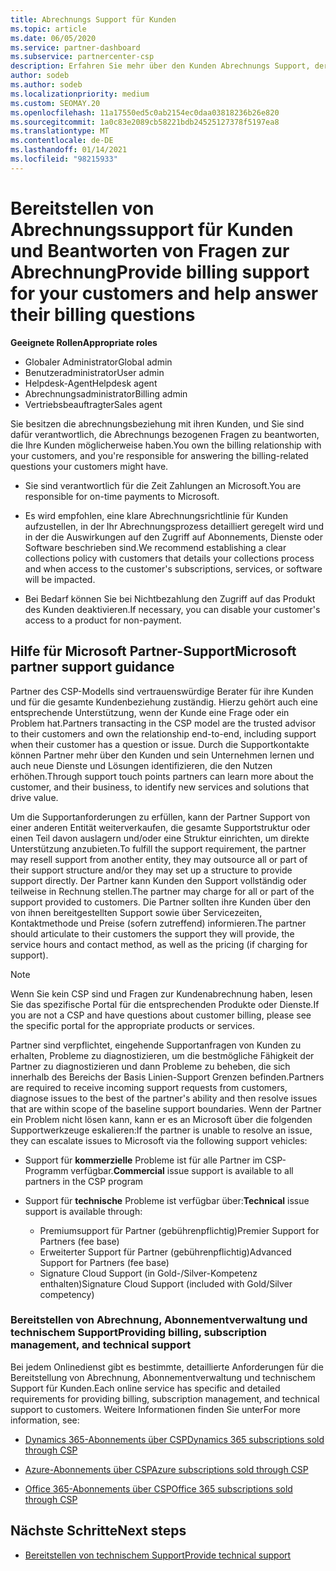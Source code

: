 ```yaml
---
title: Abrechnungs Support für Kunden
ms.topic: article
ms.date: 06/05/2020
ms.service: partner-dashboard
ms.subservice: partnercenter-csp
description: Erfahren Sie mehr über den Kunden Abrechnungs Support, der von CSP-Programmpartnern benötigt wird. Dies umfasst das Besitz der Kunden abrechnungsbeziehung und das Beantworten von Abrechnungsfragen.
author: sodeb
ms.author: sodeb
ms.localizationpriority: medium
ms.custom: SEOMAY.20
ms.openlocfilehash: 11a17550ed5c0ab2154ec0daa03818236b26e820
ms.sourcegitcommit: 1a0c83e2089cb58221bdb24525127378f5197ea8
ms.translationtype: MT
ms.contentlocale: de-DE
ms.lasthandoff: 01/14/2021
ms.locfileid: "98215933"
---
```

# <a name="provide-billing-support-for-your-customers-and-help-answer-their-billing-questions"></a><span data-ttu-id="13d01-104">Bereitstellen von Abrechnungssupport für Kunden und Beantworten von Fragen zur Abrechnung</span><span class="sxs-lookup"><span data-stu-id="13d01-104">Provide billing support for your customers and help answer their billing questions</span></span>


<span data-ttu-id="13d01-105">**Geeignete Rollen**</span><span class="sxs-lookup"><span data-stu-id="13d01-105">**Appropriate roles**</span></span>

- <span data-ttu-id="13d01-106">Globaler Administrator</span><span class="sxs-lookup"><span data-stu-id="13d01-106">Global admin</span></span>
- <span data-ttu-id="13d01-107">Benutzeradministrator</span><span class="sxs-lookup"><span data-stu-id="13d01-107">User admin</span></span>
- <span data-ttu-id="13d01-108">Helpdesk-Agent</span><span class="sxs-lookup"><span data-stu-id="13d01-108">Helpdesk agent</span></span>
- <span data-ttu-id="13d01-109">Abrechnungsadministrator</span><span class="sxs-lookup"><span data-stu-id="13d01-109">Billing admin</span></span>
- <span data-ttu-id="13d01-110">Vertriebsbeauftragter</span><span class="sxs-lookup"><span data-stu-id="13d01-110">Sales agent</span></span>

<span data-ttu-id="13d01-111">Sie besitzen die abrechnungsbeziehung mit ihren Kunden, und Sie sind dafür verantwortlich, die Abrechnungs bezogenen Fragen zu beantworten, die Ihre Kunden möglicherweise haben.</span><span class="sxs-lookup"><span data-stu-id="13d01-111">You own the billing relationship with your customers, and you're responsible for answering the billing-related questions your customers might have.</span></span>

- <span data-ttu-id="13d01-112">Sie sind verantwortlich für die Zeit Zahlungen an Microsoft.</span><span class="sxs-lookup"><span data-stu-id="13d01-112">You are responsible for on-time payments to Microsoft.</span></span>

- <span data-ttu-id="13d01-113">Es wird empfohlen, eine klare Abrechnungsrichtlinie für Kunden aufzustellen, in der Ihr Abrechnungsprozess detailliert geregelt wird und in der die Auswirkungen auf den Zugriff auf Abonnements, Dienste oder Software beschrieben sind.</span><span class="sxs-lookup"><span data-stu-id="13d01-113">We recommend establishing a clear collections policy with customers that details your collections process and when access to the customer's subscriptions, services, or software will be impacted.</span></span>

- <span data-ttu-id="13d01-114">Bei Bedarf können Sie bei Nichtbezahlung den Zugriff auf das Produkt des Kunden deaktivieren.</span><span class="sxs-lookup"><span data-stu-id="13d01-114">If necessary, you can disable your customer's access to a product for non-payment.</span></span>

## <a name="microsoft-partner-support-guidance"></a><span data-ttu-id="13d01-115">Hilfe für Microsoft Partner-Support</span><span class="sxs-lookup"><span data-stu-id="13d01-115">Microsoft partner support guidance</span></span>

<span data-ttu-id="13d01-116">Partner des CSP-Modells sind vertrauenswürdige Berater für ihre Kunden und für die gesamte Kundenbeziehung zuständig. Hierzu gehört auch eine entsprechende Unterstützung, wenn der Kunde eine Frage oder ein Problem hat.</span><span class="sxs-lookup"><span data-stu-id="13d01-116">Partners transacting in the CSP model are the trusted advisor to their customers and own the relationship end-to-end, including support when their customer has a question or issue.</span></span> <span data-ttu-id="13d01-117">Durch die Supportkontakte können Partner mehr über den Kunden und sein Unternehmen lernen und auch neue Dienste und Lösungen identifizieren, die den Nutzen erhöhen.</span><span class="sxs-lookup"><span data-stu-id="13d01-117">Through support touch points partners can learn more about the customer, and their business, to identify new services and solutions that drive value.</span></span>

<span data-ttu-id="13d01-118">Um die Supportanforderungen zu erfüllen, kann der Partner Support von einer anderen Entität weiterverkaufen, die gesamte Supportstruktur oder einen Teil davon auslagern und/oder eine Struktur einrichten, um direkte Unterstützung anzubieten.</span><span class="sxs-lookup"><span data-stu-id="13d01-118">To fulfill the support requirement, the partner may resell support from another entity, they may outsource all or part of their support structure and/or they may set up a structure to provide support directly.</span></span>  <span data-ttu-id="13d01-119">Der Partner kann Kunden den Support vollständig oder teilweise in Rechnung stellen.</span><span class="sxs-lookup"><span data-stu-id="13d01-119">The partner may charge for all or part of the support provided to customers.</span></span> <span data-ttu-id="13d01-120">Die Partner sollten ihre Kunden über den von ihnen bereitgestellten Support sowie über Servicezeiten, Kontaktmethode und Preise (sofern zutreffend) informieren.</span><span class="sxs-lookup"><span data-stu-id="13d01-120">The partner should articulate to their customers the support they will provide, the service hours and contact method, as well as the pricing (if charging for support).</span></span> 

>[!Note]
><span data-ttu-id="13d01-121">Wenn Sie kein CSP sind und Fragen zur Kundenabrechnung haben, lesen Sie das spezifische Portal für die entsprechenden Produkte oder Dienste.</span><span class="sxs-lookup"><span data-stu-id="13d01-121">If you are not a CSP and have questions about customer billing, please see the specific portal for the appropriate products or services.</span></span>

<span data-ttu-id="13d01-122">Partner sind verpflichtet, eingehende Supportanfragen von Kunden zu erhalten, Probleme zu diagnostizieren, um die bestmögliche Fähigkeit der Partner zu diagnostizieren und dann Probleme zu beheben, die sich innerhalb des Bereichs der Basis Linien-Support Grenzen befinden.</span><span class="sxs-lookup"><span data-stu-id="13d01-122">Partners are required to receive incoming support requests from customers, diagnose issues to the best of the partner's ability and then resolve issues that are within scope of the baseline support boundaries.</span></span> <span data-ttu-id="13d01-123">Wenn der Partner ein Problem nicht lösen kann, kann er es an Microsoft über die folgenden Supportwerkzeuge eskalieren:</span><span class="sxs-lookup"><span data-stu-id="13d01-123">If the partner is unable to resolve an issue, they can escalate issues to Microsoft via the following support vehicles:</span></span>

- <span data-ttu-id="13d01-124">Support für **kommerzielle** Probleme ist für alle Partner im CSP-Programm verfügbar.</span><span class="sxs-lookup"><span data-stu-id="13d01-124">**Commercial** issue support is available to all partners in the CSP program</span></span>

- <span data-ttu-id="13d01-125">Support für **technische** Probleme ist verfügbar über:</span><span class="sxs-lookup"><span data-stu-id="13d01-125">**Technical** issue support is available through:</span></span>

  - <span data-ttu-id="13d01-126">Premiumsupport für Partner (gebührenpflichtig)</span><span class="sxs-lookup"><span data-stu-id="13d01-126">Premier Support for Partners (fee base)</span></span>
  - <span data-ttu-id="13d01-127">Erweiterter Support für Partner (gebührenpflichtig)</span><span class="sxs-lookup"><span data-stu-id="13d01-127">Advanced Support for Partners (fee base)</span></span>
  - <span data-ttu-id="13d01-128">Signature Cloud Support (in Gold-/Silver-Kompetenz enthalten)</span><span class="sxs-lookup"><span data-stu-id="13d01-128">Signature Cloud Support (included with Gold/Silver competency)</span></span>

### <a name="providing-billing-subscription-management-and-technical-support"></a><span data-ttu-id="13d01-129">Bereitstellen von Abrechnung, Abonnementverwaltung und technischem Support</span><span class="sxs-lookup"><span data-stu-id="13d01-129">Providing billing, subscription management, and technical support</span></span> 

<span data-ttu-id="13d01-130">Bei jedem Onlinedienst gibt es bestimmte, detaillierte Anforderungen für die Bereitstellung von Abrechnung, Abonnementverwaltung und technischem Support für Kunden.</span><span class="sxs-lookup"><span data-stu-id="13d01-130">Each online service has specific and detailed requirements for providing billing, subscription management, and technical support to customers.</span></span> <span data-ttu-id="13d01-131">Weitere Informationen finden Sie unter</span><span class="sxs-lookup"><span data-stu-id="13d01-131">For more information, see:</span></span>

- [<span data-ttu-id="13d01-132">Dynamics 365-Abonnements über CSP</span><span class="sxs-lookup"><span data-stu-id="13d01-132">Dynamics 365 subscriptions sold through CSP</span></span>](https://www.microsoftpartnercommunity.com/t5/CSP/Microsoft-Partner-Support-Guidance/m-p/5262#M30)

- [<span data-ttu-id="13d01-133">Azure-Abonnements über CSP</span><span class="sxs-lookup"><span data-stu-id="13d01-133">Azure subscriptions sold through CSP</span></span>](https://www.microsoftpartnercommunity.com/t5/CSP/Microsoft-Partner-Support-Guidance/m-p/5263#M31)

- [<span data-ttu-id="13d01-134">Office 365-Abonnements über CSP</span><span class="sxs-lookup"><span data-stu-id="13d01-134">Office 365 subscriptions sold through CSP</span></span>](https://www.microsoftpartnercommunity.com/t5/CSP/Microsoft-Partner-Support-Guidance/m-p/5264#M32)
 
## <a name="next-steps"></a><span data-ttu-id="13d01-135">Nächste Schritte</span><span class="sxs-lookup"><span data-stu-id="13d01-135">Next steps</span></span>

- [<span data-ttu-id="13d01-136">Bereitstellen von technischem Support</span><span class="sxs-lookup"><span data-stu-id="13d01-136">Provide technical support</span></span>](provide-technical-support.md)